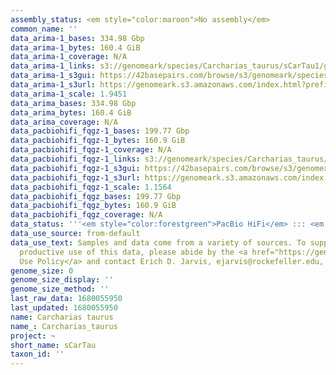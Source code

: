 ```yaml
---
assembly_status: <em style="color:maroon">No assembly</em>
common_name: ''
data_arima-1_bases: 334.98 Gbp
data_arima-1_bytes: 160.4 GiB
data_arima-1_coverage: N/A
data_arima-1_links: s3://genomeark/species/Carcharias_taurus/sCarTau1/genomic_data/arima/<br>
data_arima-1_s3gui: https://42basepairs.com/browse/s3/genomeark/species/Carcharias_taurus/sCarTau1/genomic_data/arima/
data_arima-1_s3url: https://genomeark.s3.amazonaws.com/index.html?prefix=species/Carcharias_taurus/sCarTau1/genomic_data/arima/
data_arima-1_scale: 1.9451
data_arima_bases: 334.98 Gbp
data_arima_bytes: 160.4 GiB
data_arima_coverage: N/A
data_pacbiohifi_fqgz-1_bases: 199.77 Gbp
data_pacbiohifi_fqgz-1_bytes: 160.9 GiB
data_pacbiohifi_fqgz-1_coverage: N/A
data_pacbiohifi_fqgz-1_links: s3://genomeark/species/Carcharias_taurus/sCarTau1/genomic_data/pacbio_hifi/<br>
data_pacbiohifi_fqgz-1_s3gui: https://42basepairs.com/browse/s3/genomeark/species/Carcharias_taurus/sCarTau1/genomic_data/pacbio_hifi/
data_pacbiohifi_fqgz-1_s3url: https://genomeark.s3.amazonaws.com/index.html?prefix=species/Carcharias_taurus/sCarTau1/genomic_data/pacbio_hifi/
data_pacbiohifi_fqgz-1_scale: 1.1564
data_pacbiohifi_fqgz_bases: 199.77 Gbp
data_pacbiohifi_fqgz_bytes: 160.9 GiB
data_pacbiohifi_fqgz_coverage: N/A
data_status: '''<em style="color:forestgreen">PacBio HiFi</em> ::: <em style="color:forestgreen">Arima</em>'''
data_use_source: from-default
data_use_text: Samples and data come from a variety of sources. To support fair and
  productive use of this data, please abide by the <a href="https://genome10k.soe.ucsc.edu/data-use-policies/">Data
  Use Policy</a> and contact Erich D. Jarvis, ejarvis@rockefeller.edu, with any questions.
genome_size: 0
genome_size_display: ''
genome_size_method: ''
last_raw_data: 1680055950
last_updated: 1680055950
name: Carcharias taurus
name_: Carcharias_taurus
project: ~
short_name: sCarTau
taxon_id: ''
---
```

